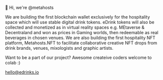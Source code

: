 👋 Hi, we're @metahosts

We are  building the first blockchain wallet exclusively for the hospitality space which will use stable digital drink tokens.
eDrink tokens will also be collected and monetized as in virtual reality spaces e.g. MEtaverse & Decentraland and won as prices in Gaming worlds, then redeemable as real beverages in chosen venues. 
We are also building the first hospitality NFT platform, Metahosts.NFT to facilitate collaborative creative NFT drops from drink brands, venues, mixologists and graphic artists.

Want to be a part of our project? Awesome createive coders welcome to colab :)

hello@edrinks.io


<!---
metahosts/metahosts is a ✨ special ✨ repository because its `README.md` (this file) appears on your GitHub profile.
You can click the Preview link to take a look at your changes.
--->
